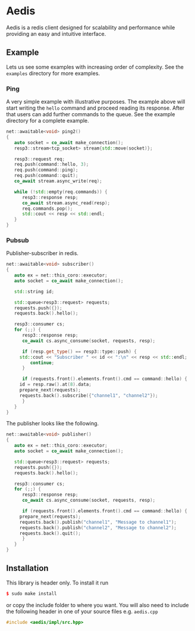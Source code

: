 # Aedis

Aedis is a redis client designed for scalability and performance while
providing an easy and intuitive interface.

## Example

Lets us see some examples with increasing order of complexity.
See the `examples` directory for more examples.

### Ping

A very simple example with illustrative purposes.  The example above
will start writing the `hello` command and proceed reading its
response. After that users can add further commands to the queue. See
the example directory for a complete example.


```cpp
net::awaitable<void> ping2()
{
   auto socket = co_await make_connection();
   resp3::stream<tcp_socket> stream{std::move(socket)};

   resp3::request req;
   req.push(command::hello, 3);
   req.push(command::ping);
   req.push(command::quit);
   co_await stream.async_write(req);

   while (!std::empty(req.commands)) {
      resp3::response resp;
      co_await stream.async_read(resp);
      req.commands.pop();
      std::cout << resp << std::endl;
   }
}
```

### Pubsub

Publisher-subscriber in redis.

```cpp
net::awaitable<void> subscriber()
{
   auto ex = net::this_coro::executor;
   auto socket = co_await make_connection();

   std::string id;

   std::queue<resp3::request> requests;
   requests.push({});
   requests.back().hello();

   resp3::consumer cs;
   for (;;) {
      resp3::response resp;
      co_await cs.async_consume(socket, requests, resp);

      if (resp.get_type() == resp3::type::push) {
	 std::cout << "Subscriber " << id << ":\n" << resp << std::endl;
         continue;
      }

      if (requests.front().elements.front().cmd == command::hello) {
	 id = resp.raw().at(8).data;
	 prepare_next(requests);
	 requests.back().subscribe({"channel1", "channel2"});
      }
   }
}
```

The publisher looks like the following.

```cpp
net::awaitable<void> publisher()
{
   auto ex = net::this_coro::executor;
   auto socket = co_await make_connection();

   std::queue<resp3::request> requests;
   requests.push({});
   requests.back().hello();

   resp3::consumer cs;
   for (;;) {
      resp3::response resp;
      co_await cs.async_consume(socket, requests, resp);

      if (requests.front().elements.front().cmd == command::hello) {
	 prepare_next(requests);
	 requests.back().publish("channel1", "Message to channel1");
	 requests.back().publish("channel2", "Message to channel2");
	 requests.back().quit();
      }
   }
}
```

## Installation

This library is header only. To install it run

```cpp
$ sudo make install
```

or copy the include folder to where you want.  You will also need to include
the following header in one of your source files e.g. `aedis.cpp`

```cpp
#include <aedis/impl/src.hpp>
```
